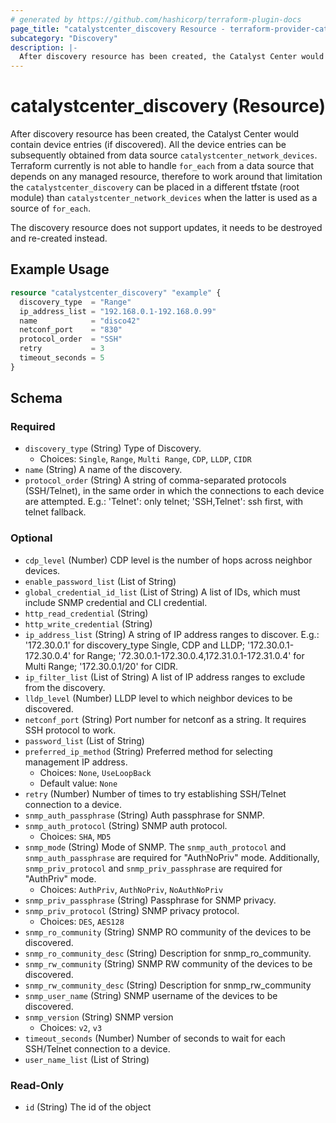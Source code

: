 ```yaml
---
# generated by https://github.com/hashicorp/terraform-plugin-docs
page_title: "catalystcenter_discovery Resource - terraform-provider-catalystcenter"
subcategory: "Discovery"
description: |-
  After discovery resource has been created, the Catalyst Center would contain device entries (if discovered). All the device entries can be subsequently obtained from data source catalystcenter_network_devices. Terraform currently is not able to handle for_each from a data source that depends on any managed resource, therefore to work around that limitation the catalystcenter_discovery can be placed in a different tfstate (root module) than catalystcenter_network_devices when the latter is used as a source of for_each.  The discovery resource does not support updates, it needs to be destroyed and re-created instead.
---
```


# catalystcenter_discovery (Resource)

After discovery resource has been created, the Catalyst Center would contain device entries (if discovered). All the device entries can be subsequently obtained from data source `catalystcenter_network_devices`. Terraform currently is not able to handle `for_each` from a data source that depends on any managed resource, therefore to work around that limitation the `catalystcenter_discovery` can be placed in a different tfstate (root module) than `catalystcenter_network_devices` when the latter is used as a source of `for_each`. <p/> The discovery resource does not support updates, it needs to be destroyed and re-created instead.

## Example Usage

```terraform
resource "catalystcenter_discovery" "example" {
  discovery_type  = "Range"
  ip_address_list = "192.168.0.1-192.168.0.99"
  name            = "disco42"
  netconf_port    = "830"
  protocol_order  = "SSH"
  retry           = 3
  timeout_seconds = 5
}
```

<!-- schema generated by tfplugindocs -->
## Schema

### Required

- `discovery_type` (String) Type of Discovery.
  - Choices: `Single`, `Range`, `Multi Range`, `CDP`, `LLDP`, `CIDR`
- `name` (String) A name of the discovery.
- `protocol_order` (String) A string of comma-separated protocols (SSH/Telnet), in the same order in which the connections to each device are attempted. E.g.: 'Telnet': only telnet; 'SSH,Telnet': ssh first, with telnet fallback.

### Optional

- `cdp_level` (Number) CDP level is the number of hops across neighbor devices.
- `enable_password_list` (List of String)
- `global_credential_id_list` (List of String) A list of IDs, which must include SNMP credential and CLI credential.
- `http_read_credential` (String)
- `http_write_credential` (String)
- `ip_address_list` (String) A string of IP address ranges to discover.  E.g.: '172.30.0.1' for discovery_type Single, CDP and LLDP; '172.30.0.1-172.30.0.4' for Range; '72.30.0.1-172.30.0.4,172.31.0.1-172.31.0.4' for Multi Range; '172.30.0.1/20' for CIDR.
- `ip_filter_list` (List of String) A list of IP address ranges to exclude from the discovery.
- `lldp_level` (Number) LLDP level to which neighbor devices to be discovered.
- `netconf_port` (String) Port number for netconf as a string. It requires SSH protocol to work.
- `password_list` (List of String)
- `preferred_ip_method` (String) Preferred method for selecting management IP address.
  - Choices: `None`, `UseLoopBack`
  - Default value: `None`
- `retry` (Number) Number of times to try establishing SSH/Telnet connection to a device.
- `snmp_auth_passphrase` (String) Auth passphrase for SNMP.
- `snmp_auth_protocol` (String) SNMP auth protocol.
  - Choices: `SHA`, `MD5`
- `snmp_mode` (String) Mode of SNMP. The `snmp_auth_protocol` and `snmp_auth_passphrase` are required for "AuthNoPriv" mode. Additionally, `snmp_priv_protocol` and `snmp_priv_passphrase` are required for "AuthPriv" mode.
  - Choices: `AuthPriv`, `AuthNoPriv`, `NoAuthNoPriv`
- `snmp_priv_passphrase` (String) Passphrase for SNMP privacy.
- `snmp_priv_protocol` (String) SNMP privacy protocol.
  - Choices: `DES`, `AES128`
- `snmp_ro_community` (String) SNMP RO community of the devices to be discovered.
- `snmp_ro_community_desc` (String) Description for snmp_ro_community.
- `snmp_rw_community` (String) SNMP RW community of the devices to be discovered.
- `snmp_rw_community_desc` (String) Description for snmp_rw_community
- `snmp_user_name` (String) SNMP username of the devices to be discovered.
- `snmp_version` (String) SNMP version
  - Choices: `v2`, `v3`
- `timeout_seconds` (Number) Number of seconds to wait for each SSH/Telnet connection to a device.
- `user_name_list` (List of String)

### Read-Only

- `id` (String) The id of the object
